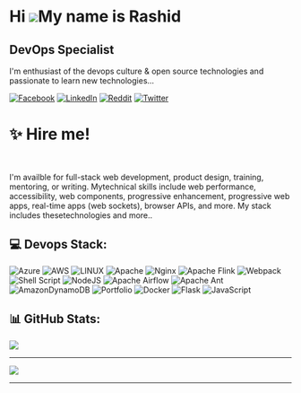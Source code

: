 Hi ![](https://user-images.githubusercontent.com/18350557/176309783-0785949b-9127-417c-8b55-ab5a4333674e.gif)My name is Rashid
=============================================================================================================================================

DevOps Specialist
-------------------------------------------------------------------------------

 I'm enthusiast of the devops culture & open source technologies and passionate to learn new technologies... 


[![Facebook](https://img.shields.io/badge/Facebook-%231877F2.svg?logo=Facebook&logoColor=white)](https://facebook.com/rashid.ul.haq.18)
[![LinkedIn](https://img.shields.io/badge/LinkedIn-%230077B5.svg?logo=linkedin&logoColor=white)](https://linkedin.com/in/rashid-siddique-ab2aaa5a)
[![Reddit](https://img.shields.io/badge/Reddit-%23FF4500.svg?logo=Reddit&logoColor=white)](https://reddit.com/user/techie-rashid)
[![Twitter](https://img.shields.io/badge/Twitter-%231DA1F2.svg?logo=Twitter&logoColor=white)](https://twitter.com/Rashid_ksa777)

# ✨ Hire me!
<br>
<p>I'm availble for full-stack web development, product design, training, mentoring, or writing. Mytechnical skills include web performance, accessibility, web components, progressive enhancement,
    progressive web apps, real-time apps (web sockets), browser APIs, and more. My stack includes thesetechnologies and more..</p>

## 💻 Devops Stack:
![Azure](https://img.shields.io/badge/azure-%230072C6.svg?style=for-the-badge&logo=azure-devops&logoColor=white) ![AWS](https://img.shields.io/badge/AWS-%23FF9900.svg?style=for-the-badge&logo=amazon-aws&logoColor=white) ![LINUX](https://img.shields.io/badge/Linux-FCC624?style=for-the-badge&logo=linux&logoColor=black) ![Apache](https://img.shields.io/badge/apache-%23D42029.svg?style=for-the-badge&logo=apache&logoColor=white) ![Nginx](https://img.shields.io/badge/nginx-%23009639.svg?style=for-the-badge&logo=nginx&logoColor=white) ![Apache Flink](https://img.shields.io/badge/Apache%20Flink-E6526F?style=for-the-badge&logo=Apache%20Flink&logoColor=white) ![Webpack](https://img.shields.io/badge/webpack-%238DD6F9.svg?style=for-the-badge&logo=webpack&logoColor=black) ![Shell Script](https://img.shields.io/badge/shell_script-%23121011.svg?style=for-the-badge&logo=gnu-bash&logoColor=white) ![NodeJS](https://img.shields.io/badge/node.js-6DA55F?style=for-the-badge&logo=node.js&logoColor=white) ![Apache Airflow](https://img.shields.io/badge/Apache%20Airflow-017CEE?style=for-the-badge&logo=Apache%20Airflow&logoColor=white) ![Apache Ant](https://img.shields.io/badge/Apache%20Ant-A81C7D?style=for-the-badge&logo=Apache%20Ant&logoColor=white) ![AmazonDynamoDB](https://img.shields.io/badge/Amazon%20DynamoDB-4053D6?style=for-the-badge&logo=Amazon%20DynamoDB&logoColor=white) ![Portfolio](https://img.shields.io/badge/Portfolio-%23000000.svg?style=for-the-badge&logo=firefox&logoColor=#FF7139) ![Docker](https://img.shields.io/badge/docker-%230db7ed.svg?style=for-the-badge&logo=docker&logoColor=white) ![Flask](https://img.shields.io/badge/flask-%23000.svg?style=for-the-badge&logo=flask&logoColor=white) ![JavaScript](https://img.shields.io/badge/javascript-%23323330.svg?style=for-the-badge&logo=javascript&logoColor=%23F7DF1E)

## 📊 GitHub Stats:

![](https://github-readme-streak-stats.herokuapp.com/?user=techie-ksa&theme=dark&hide_border=false)<br/>


---
[![](https://visitcount.itsvg.in/api?id=techie-ksa&icon=0&color=0)](https://visitcount.itsvg.in)

<!-- Proudly created with GPRM ( https://gprm.itsvg.in ) -->



------------------------------------------------------------------------------------------------------------------------------------------------------------------------------------------------------------------------------


